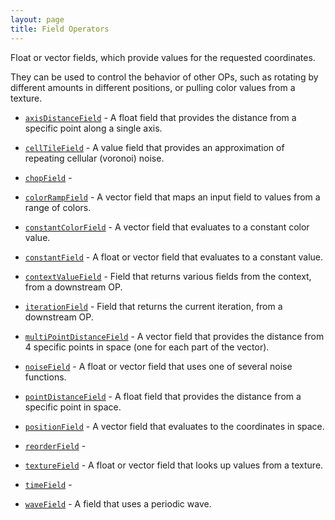 ```yaml
---
layout: page
title: Field Operators
---
```


Float or vector fields, which provide values for the requested coordinates.

They can be used to control the behavior of other OPs, such as rotating by
different amounts in different positions, or pulling color values from a
texture.

* [`axisDistanceField`](axisDistanceField.md) - A float field that provides the distance from a specific point along a single axis.

* [`cellTileField`](cellTileField.md) - A value field that provides an approximation of repeating cellular (voronoi) noise.
* [`chopField`](chopField.md) - 
* [`colorRampField`](colorRampField.md) - A vector field that maps an input field to values from a range of colors.
* [`constantColorField`](constantColorField.md) - A vector field that evaluates to a constant color value.
* [`constantField`](constantField.md) - A float or vector field that evaluates to a constant value.
* [`contextValueField`](contextValueField.md) - Field that returns various fields from the context, from a downstream OP.
* [`iterationField`](iterationField.md) - Field that returns the current iteration, from a downstream OP.
* [`multiPointDistanceField`](multiPointDistanceField.md) - A vector field that provides the distance from 4 specific points in space (one for each part of the vector).

* [`noiseField`](noiseField.md) - A float or vector field that uses one of several noise functions.
* [`pointDistanceField`](pointDistanceField.md) - A float field that provides the distance from a specific point in space.

* [`positionField`](positionField.md) - A vector field that evaluates to the coordinates in space.
* [`reorderField`](reorderField.md) - 
* [`textureField`](textureField.md) - A float or vector field that looks up values from a texture.
* [`timeField`](timeField.md) - 
* [`waveField`](waveField.md) - A field that uses a periodic wave.

